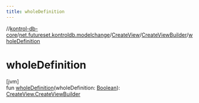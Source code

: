```yaml
---
title: wholeDefinition
---
```

//[kontrol-db-core](../../../../index.html)/[net.futureset.kontroldb.modelchange](../../index.html)/[CreateView](../index.html)/[CreateViewBuilder](index.html)/[wholeDefinition](whole-definition.html)



# wholeDefinition



[jvm]\
fun [wholeDefinition](whole-definition.html)(wholeDefinition: [Boolean](https://kotlinlang.org/api/latest/jvm/stdlib/kotlin/-boolean/index.html)): [CreateView.CreateViewBuilder](index.html)




